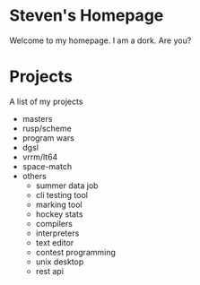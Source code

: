 # Steven's Homepage

Welcome to my homepage. I am a dork. Are you?

# Projects

A list of my projects
- masters
- rusp/scheme
- program wars
- dgsl
- vrrm/lt64
- space-match
- others
  - summer data job
  - cli testing tool
  - marking tool
  - hockey stats
  - compilers
  - interpreters
  - text editor
  - contest programming
  - unix desktop
  - rest api
